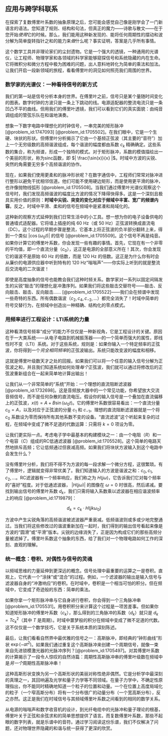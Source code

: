 ## 应用与跨学科联系

在探索了复数傅里叶系数的抽象原理之后，您可能会感觉自己像是刚学会了一门新语言的语法。您知道了规则、结构和句法，但真正的魔力——诗歌与散文——在于您开始*使用*它的时候。那么，我们能用这种新发现的、能将任何周期性的摆动和波分解为简单旋转指针之和的能力来*做*什么呢？事实证明，答案是几乎所有事情。

这个数学工具并非理论家们的尘封遗物。它是一个强大的透镜，一种通用的光谱仪，让工程师、物理学家和各领域的科学家能够窥探信号和系统隐藏的内在生命。它将微积分和微分方程中极为困难的问题，出人意料地转化为简单的乘法和加法。让我们开启一段新领域的旅程，看看傅里叶的洞见如何照亮我们周围的世界。

### 数学家的光谱仪：一种看待信号的新方式

我们的第一站是信号分析本身的世界。在傅里叶之前，信号只是某个量随时间变化的图表。数字时钟的方波只是一条上下跳动的线。电源适配器的整流电流只是一条凹凸不平的曲线。但用我们的傅里叶透镜，我们可以看到它们的真实面貌：由纯音调组成的管弦乐队在和谐地演奏。

想象一下数字电路中理想化的时钟信号，一串完美的矩形脉冲 [@problem_id:1747093] [@problem_id:1705502]。在我们眼中，它是一个生硬、块状的形状。但傅里叶分析揭示了它由一个基频正弦波（其主要的“音符”）加上一个无穷级数的高频谐波组成，每个谐波的幅度都由系数 $c_k$ 精确确定。这些系数的集合，称为频谱，形成一个独特的模式。对于矩形脉冲，系数的模值描绘出一个美丽的形状，称为sinc函数，即 $| \frac{\sin(x)}{x} |$。时域中方波的尖锐、突然的角需要无穷多个高频谐波的协作。

现在，如果我们使用更柔和的脉冲形状呢？在数字通信中，工程师们常常对脉冲进行整形以避免干扰相邻信道。他们可能不使用硬边矩形，而是使用更平滑的脉冲，也许像抛物线弧形 [@problem_id:1705508]。当我们通过傅里叶光谱仪观察这个信号时，我们发现高频谐波的幅度比方波的情况下降得快得多。这是一个深刻且极具实用价值的原则：**时域中尖锐、突变的变化对应于频域中丰富、宽广的频谱内容**。反之，时域中平滑、柔和的信号在频域中是紧凑和局域化的。

这种新的观察方式延伸到我们日常生活中的小工具。想一想为你的电子设备供电的普通墙式适配器。它将墙上插座的纯 $60 \text{ Hz}$（或 $50 \text{ Hz}$）正弦波转换成直流电（DC）。这个过程的早期步骤是整流，它基本上将正弦波的负半部分翻转上来，得到一个类似 $| \cos(\omega_0 t) |$ 的信号 [@problem_id:1705509]。这个信号不再是纯音。如果你计算它的傅里叶系数，你会发现一些有趣的事情。首先，它现在有一个非零的平均值，即一个直流分量（$c_0$），这正是电源的全部意义所在！其次，你会发现它的谐波不是原始 $60 \text{ Hz}$ 的倍数，而是 $120 \text{ Hz}$ 的倍数。这正是为什么你有时会从廉价的电源供应器中听到特有的 $120 \text{ Hz}$“嗡嗡声”——你实际上听到的就是整流后交流电的二次谐波！

即使是高度抽象的信号也能教会我们这种时频关系。数学家对一系列以固定间隔发生的尖锐“敲击”的理想化是冲激序列。如果我们将这些敲击交替符号——敲击、反向敲击、敲击、反向敲击…… [@problem_id:1705522]——我们会在频谱中发现一些奇特的东西。所有偶数谐波（$c_2, c_4, c_{-2}, \dots$）都完全消失了！时域中简单的符号交替行为，在频域中创造出一种精确、结构化的零点模式。

### 用频率进行工程设计：LTI系统的力量

这种看清信号频率“成分”的能力不仅仅是一种新视角，它是工程设计的关键。原因在于一大类系统——从电子电路到机械振荡器——的一个简单而强大的属性，即线性时不变（LTI）系统。对于这些系统，规则是：如果你输入一个特定频率的正弦波，你将得到一个*完全相同频率*的正弦波输出。系统只能改变波的幅度和相移。

这就是傅里叶级数天才之处的回报。如果我们可以将一个任意的输入信号分解为正弦波之和，并且我们知道系统如何处理*每个*正弦波，我们就可以通过将修改后的正弦波重新组合在一起来简单地计算出输出！

让我们从一个非常简单的“系统”开始：一个理想的直流阻断滤波器 [@problem_id:1732698]。这是音频放大器中的一个常见功能，你希望放大交流音频信号，而不是任何杂散的直流电压。假设你的输入信号是一个叠加在直流偏移上的正弦波，$x(t) = A + B \sin(\omega_0 t)$。它的傅里叶系数很容易看出：一个直流分量 $c_0 = A$，以及对应于正弦波的分量 $c_1$ 和 $c_{-1}$。理想的直流阻断滤波器就是一个将 $c_0$ 系数设为零而保持所有其他系数不变的设备。“直流滤波”这个听起来复杂的过程，在频域中变成了微不足道的代数运算：只需将 $k=0$ 项设为零。

让我们更实际一点。考虑电子学中最基本的构建模块之一：由一个电阻（$R$）和一个电容（$C$）组成的RC低通滤波器 [@problem_id:1705528]。这个简单的电路天然地排斥高频；它让低频通过但衰减高频。如果我们将块状方波输入到这个电路中会发生什么？

没有傅里叶分析，我们将不得不为方波的每一段求解一个微分方程，这很繁琐。有了傅里叶，逻辑就变得非常优美了。我们知道输入的方波是谐波之和：$c_0, c_1, c_2, \dots$。RC滤波器有一个频率响应，我们称之为 $H(j\omega)$，它告诉我们它对每个频率的“喜好”程度。对于低通滤波器， $|H(j\omega)|$ 的图像在 $\omega=0$ 时很高，然后递减。要找到输出信号的傅里叶系数 $d_k$，我们只需将输入系数乘以滤波器在相应谐波频率上的响应 [@problem_id:1719879]：

$$d_k = c_k \cdot H(j k \omega_0)$$

方波中产生尖锐角落的高频谐波被滤波器严重衰减。低频谐波则或多或少地完整通过。当我们将这些修改过的谐波重新加在一起时，我们得到的输出信号看起来像是方波的“圆滑”或“平滑”版本。尖锐的边缘消失了，正是因为构成它们的那些高频分量被滤掉了。傅里叶系数这个抽象的东西，给了我们对一个物理电路如何工作的深刻、直观的理解。

### 统一概念：卷积、对偶性与信号的灵魂

以频域思维的力量延伸到更深远的概念。信号处理中最重要的运算之一是卷积。直观上，它代表一个“涂抹”或“混合”的过程。例如，一个滤波器的输出是输入信号与滤波器自身的“冲激响应”的卷积。在时域中，卷积是一个相当可怕的积分。但在频域中，它变成了奇迹般的东西：简单的乘法。

如果你拿一个矩形脉冲串与它自身进行卷积，你会得到一个三角脉冲串 [@problem_id:1705531]。用卷积积分来计算这个过程是一项苦差事。但如果你知道矩形脉冲的傅里叶系数（$c_k$），那么得到的三角脉冲的系数（$d_k$）就只是 $d_k = T c_k^2$（其中 $T$ 是周期）。时域中噩梦般的积分在频域中变成了微不足道的代数。这不仅仅是一个数学技巧，它是关于系统本质的深刻陈述。

最后，让我们看看自然界中最优雅的信号之一：高斯脉冲，即经典的“钟形曲线”形状 $\exp(-at^2)$。如果我们通过重复这个高斯脉冲来创建一个周期信号，就像一束来自先进锁模激光器的光脉冲序列？[@problem_id:1705497]。对其傅里叶系数的计算揭示了一段令人惊叹的自然诗篇：周期性高斯脉冲串的傅里叶级数在频域中是*另一个*周期性高斯脉冲串！

这种高斯形状变换为另一个高斯形状的美丽对称性绝非偶然。它是分析学中最深刻的真理之一，其回响遍及光学和量子力学等不同领域。在量子力学中，不确定性原理指出，你不能同时精确地知道一个粒子的位置和动量。一个在位置上高度局域化的粒子（一个窄高斯分布）将有一个分布很广的动量分布（一个宽高斯分布），反之亦然。这正是我们在时域信号与其频域傅里叶系数之间看到的相同的数学关系。

从电源的嗡嗡声和数字收音机的设计，到光纤电缆中的光脉冲和量子理论的根基，傅里叶关于正弦和余弦求和的简单思想提供了语言。而复数傅里叶系数，那些不起眼的数字列表，就是乐谱中的音符。通过学习阅读这份乐谱，我们不仅解决了问题，还对物理世界隐藏的和谐与统一获得了更深的欣赏。
